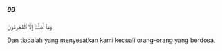 ##### 99

<span class="ayah">وَمَآ أَضَلَّنَآ إِلَّا ٱلْمُجْرِمُونَ</span>

<span class="ayah_translation">Dan tiadalah yang menyesatkan kami kecuali orang-orang yang berdosa.</span>
